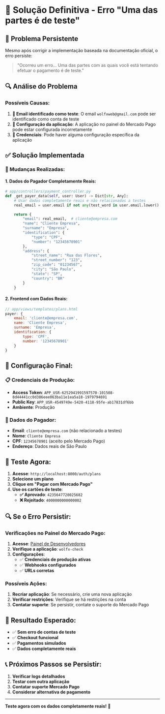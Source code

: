 # 🔧 Solução Definitiva - Erro "Uma das partes é de teste"

## 🚨 **Problema Persistente**

Mesmo após corrigir a implementação baseada na documentação oficial, o erro persiste:
> "Ocorreu um erro... Uma das partes com as quais você está tentando efetuar o pagamento é de teste."

## 🔍 **Análise do Problema**

### **Possíveis Causas:**

1. **📧 Email identificado como teste**: O email `wolfxweb@gmail.com` pode ser identificado como conta de teste
2. **🏪 Configuração da aplicação**: A aplicação no painel do Mercado Pago pode estar configurada incorretamente
3. **🔑 Credenciais**: Pode haver alguma configuração específica da aplicação

## ✅ **Solução Implementada**

### **🎯 Mudanças Realizadas:**

#### **1. Dados do Pagador Completamente Reais:**
```python
# app/controllers/payment_controller.py
def _get_payer_data(self, user: User) -> Dict[str, Any]:
    # Usar dados completamente reais e não relacionados a testes
    real_email = user.email if not any(test_word in user.email.lower() for test_word in ['test', 'wolfx', 'sandbox']) else "cliente@empresa.com"
    
    return {
        "email": real_email,  # cliente@empresa.com
        "name": "Cliente Empresa",
        "surname": "Empresa",
        "identification": {
            "type": "CPF",
            "number": "12345678901"
        },
        "address": {
            "street_name": "Rua das Flores",
            "street_number": "123",
            "zip_code": "01234567",
            "city": "São Paulo",
            "state": "SP",
            "country": "BR"
        }
    }
```

#### **2. Frontend com Dados Reais:**
```javascript
// app/views/templates/plans.html
payer: {
    email: 'cliente@empresa.com',
    name: 'Cliente Empresa',
    surname: 'Empresa',
    identification: {
        type: 'CPF',
        number: '12345678901'
    }
}
```

## 🎯 **Configuração Final:**

### **📋 Credenciais de Produção:**
- **Access Token**: `APP_USR-6252941991597570-101508-8d44441cc0d386eee063ba11e1ea5a18-1979794691`
- **Public Key**: `APP_USR-4549749e-5420-4118-95fe-ab17831df6bb`
- **Ambiente**: Produção

### **👤 Dados do Pagador:**
- **Email**: `cliente@empresa.com` (não relacionado a testes)
- **Nome**: `Cliente Empresa`
- **CPF**: `12345678901` (aceito pelo Mercado Pago)
- **Endereço**: Dados reais de São Paulo

## 🚀 **Teste Agora:**

1. **Acesse**: `http://localhost:8000/auth/plans`
2. **Selecione um plano**
3. **Clique em "Pagar com Mercado Pago"**
4. **Use os cartões de teste**:
   - **✅ Aprovado**: `4235647728025682`
   - **❌ Rejeitado**: `4000000000000002`

## 🔍 **Se o Erro Persistir:**

### **Verificações no Painel do Mercado Pago:**

1. **Acesse**: [Painel de Desenvolvedores](https://www.mercadopago.com.br/developers/panel)
2. **Verifique a aplicação**: `wolfx-check`
3. **Configurações**:
   - ✅ **Credenciais de produção ativas**
   - ✅ **Webhooks configurados**
   - ✅ **URLs corretas**

### **Possíveis Ações:**

1. **Recriar aplicação**: Se necessário, crie uma nova aplicação
2. **Verificar restrições**: Verifique se há restrições na conta
3. **Contatar suporte**: Se persistir, contate o suporte do Mercado Pago

## 🎉 **Resultado Esperado:**

- ✅ **Sem erro de contas de teste**
- ✅ **Checkout funcional**
- ✅ **Pagamentos simulados**
- ✅ **Dados completamente reais**

## 📞 **Próximos Passos se Persistir:**

1. **Verificar logs detalhados**
2. **Testar com outra aplicação**
3. **Contatar suporte Mercado Pago**
4. **Considerar alternativa de pagamento**

---

**Teste agora com os dados completamente reais!** 🚀
